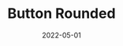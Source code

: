 ---
title: Button Rounded
component: "buttons"
date: 2022-05-01
seo:
  page_title:
  meta_description:
  featured_image: /uploads/featured-image.jpg
  featured_image_alt:
hero:
  heading:
  body:
html_example:
  - |
    <a class="btn btn--primary btn--rounded" href="/contact/">Contact Us</a>
css_example:
  - |
    .btn {
      position: relative;
      z-index: 1;
      display: inline-block;
      font-family: $secondary-font;
      font-size: .9rem;
      text-transform: uppercase;
      letter-spacing: 2px;
      font-weight: 700;
      padding: $ic--100 $ic-400;
      text-decoration: none;
      transition: $transition;
      width: fit-content;

      &:hover,
      &:focus {
        transition: $transition;
      }
    }

    .btn--primary {
      color: $white;
      background-color: $primary-color;
      transition: $transition;

      &:hover,
      &:focus {
        color: $white;
        background-color: $dark-black;
      }
    }

    .btn--rounded {
      border-radius: 50px;
    }
---
